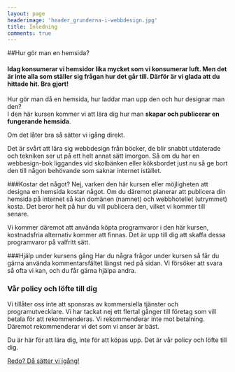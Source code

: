 ```yaml
---
layout: page
headerimage: 'header_grunderna-i-webbdesign.jpg'
title: Inledning
comments: true
---
```


##Hur gör man en hemsida?
<h4>Idag konsumerar vi hemsidor lika mycket som vi konsumerar luft.  
Men det är inte alla som ställer sig frågan hur det går till. Därför är vi glada att du hittade hit. <span class="success">Bra gjort!</span></h4>

Hur gör man då en hemsida, hur laddar man upp den och hur designar man den?  
I den här kursen kommer vi att lära dig hur man <strong>skapar och publicerar en fungerande hemsida</strong>.  

Om det låter bra så sätter vi igång direkt.

Det är svårt att lära sig webbdesign från böcker, de blir snabbt utdaterade och tekniken ser ut på ett helt annat sätt imorgon. Så om du har en webbesign-bok liggandes vid skolbänken eller köksbordet just nu så ge bort den till någon behövande som saknar internet istället.  

###Kostar det något?
Nej, varken den här kursen eller möjligheten att designa en hemsida kostar något. Om du däremot planerar att publicera din hemsida på internet så kan domänen (namnet) och webbhotellet (utrymmet) kosta. Det beror helt på hur du vill publicera den, vilket vi kommer till senare.  

Vi kommer däremot att använda köpta programvaror i den här kursen, kostnadsfria alternativ kommer att finnas. Det är upp till dig att skaffa dessa programvaror på valfritt sätt.

###Hjälp under kursens gång
Har du några frågor under kursen så får du gärna använda kommentarsfältet längst ned på sidan. Vi försöker att svara så ofta vi kan, och du får gärna hjälpa andra.

<div class="success box">
<h3>Vår policy och löfte till dig</h3>
<p>Vi tillåter oss inte att sponsras av kommersiella tjänster och programutvecklare. Vi har tackat nej ett flertal gånger till företag som vill betala för att rekommenderas. Vi rekommenderar inte mot betalning. Däremot rekommenderar vi det som vi anser är bäst.</p>

<p>Du är här för att lära dig, inte för att köpas upp. Det är vår policy och löfte till dig.</p>
</div>

<a class="btn btn-next" href="/webbdesign/programvaror/">Redo? Då sätter vi igång!</a> 